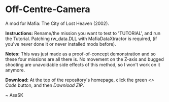 # Off-Centre-Camera
A mod for Mafia: The City of Lost Heaven (2002).

**Instructions:** Rename/the mission you want to test to 'TUTORIAL', and run the Tutorial. Patching rw_data.DLL with MafiaDataXtractor is required, (if you've never done it or never installed mods before).

**Notes:** This was just made as a proof-of-concept demonstration and so these four missions are all there is. No movement on the Z-axis and bugged shooting are unavoidable side effects of this method, so I won't work on it anymore.

**Download:** At the top of the repository's homepage, click the green *<> Code* button, and then *Download ZIP*.

~ AsaSK
